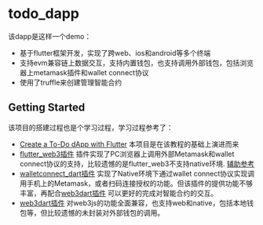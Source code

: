 # todo_dapp

该dapp是这样一个demo：
- 基于flutter框架开发，实现了跨web、ios和android等多个终端
- 支持evm兼容链上数据交互，支持内置钱包，也支持调用外部钱包，包括浏览器上metamask插件和wallet connect协议
- 使用了truffle来创建管理智能合约

## Getting Started

该项目的搭建过程也是个学习过程，学习过程参考了：
- [Create a To-Do dApp with Flutter](https://learn.figment.io/tutorials/create-a-todo-dapp-with-flutter) 本项目是在该教程的基础上演进而来
- [flutter_web3插件](https://pub.dev/packages/flutter_web3) 插件实现了PC浏览器上调用外部Metamask和wallet connect协议的支持，比较遗憾的是flutter_web3不支持native环境. [辅助参考](https://medium.com/@flutterguide/how-to-connect-your-flutter-web-app-with-metamask-web3-tutorial-f60b7d53299)
- [walletconnect_dart插件](https://pub.dev/packages/walletconnect_dart) 实现了Native环境下通过wallet connect协议实现调用手机上的Metamask，或者扫码连接授权的功能。但该插件的提供功能不够丰富，再配合[web3dart插件](https://pub.dev/packages/web3dart) 可以更好的完成对智能合约的交互。
- [web3dart插件](https://pub.dev/packages/web3dart) 对web3js的功能全面兼容，也支持web和native，包括本地钱包等，但比较遗憾的未封装对外部钱包的调用。

